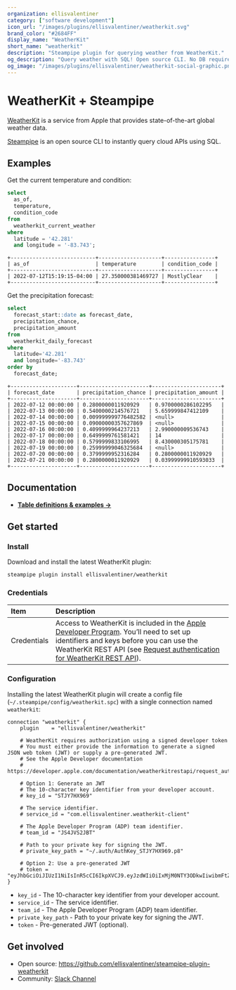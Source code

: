 ```yaml
---
organization: ellisvalentiner
category: ["software development"]
icon_url: "/images/plugins/ellisvalentiner/weatherkit.svg"
brand_color: "#2684FF"
display_name: "WeatherKit"
short_name: "weatherkit"
description: "Steampipe plugin for querying weather from WeatherKit."
og_description: "Query weather with SQL! Open source CLI. No DB required."
og_image: "/images/plugins/ellisvalentiner/weatherkit-social-graphic.png"
---
```


# WeatherKit + Steampipe

[WeatherKit](https://developer.apple.com/weatherkit/) is a service from Apple that provides state-of-the-art global weather data.

[Steampipe](https://steampipe.io) is an open source CLI to instantly query cloud APIs using SQL.

## Examples

Get the current temperature and condition:

```sql
select
  as_of,
  temperature,
  condition_code
from
  weatherkit_current_weather
where
  latitude = '42.281'
  and longitude = '-83.743';
```

```
+---------------------------+--------------------+----------------+
| as_of                     | temperature        | condition_code |
+---------------------------+--------------------+----------------+
| 2022-07-12T15:19:15-04:00 | 27.350000381469727 | MostlyClear    |
+---------------------------+--------------------+----------------+
```

Get the precipitation forecast:

```sql
select
  forecast_start::date as forecast_date,
  precipitation_chance,
  precipitation_amount
from
  weatherkit_daily_forecast
where
  latitude='42.281'
  and longitude='-83.743'
order by
  forecast_date;
```

```
+---------------------+----------------------+----------------------+
| forecast_date       | precipitation_chance | precipitation_amount |
+---------------------+----------------------+----------------------+
| 2022-07-12 00:00:00 | 0.2800000011920929   | 0.9700000286102295   |
| 2022-07-13 00:00:00 | 0.5400000214576721   | 5.659999847412109    |
| 2022-07-14 00:00:00 | 0.009999999776482582 | <null>               |
| 2022-07-15 00:00:00 | 0.09000000357627869  | <null>               |
| 2022-07-16 00:00:00 | 0.4099999964237213   | 2.990000009536743    |
| 2022-07-17 00:00:00 | 0.6499999761581421   | 14                   |
| 2022-07-18 00:00:00 | 0.5799999833106995   | 8.430000305175781    |
| 2022-07-19 00:00:00 | 0.25999999046325684  | <null>               |
| 2022-07-20 00:00:00 | 0.3799999952316284   | 0.2800000011920929   |
| 2022-07-21 00:00:00 | 0.2800000011920929   | 0.03999999910593033  |
+---------------------+----------------------+----------------------+
```

## Documentation

- **[Table definitions & examples →](https://hub.steampipe.io/plugins/ellisvalentiner/weatherkit/tables)**

## Get started

### Install

Download and install the latest WeatherKit plugin:

```bash
steampipe plugin install ellisvalentiner/weatherkit
```

### Credentials

| Item        | Description                                                                                                                                                                                                 |
| :---------- |:------------------------------------------------------------------------------------------------------------------------------------------------------------------------------------------------------------|
| Credentials | Access to WeatherKit is included in the [Apple Developer Program](https://developer.apple.com/programs/). You’ll need to set up identifiers and keys before you can use the WeatherKit REST API (see [Request authentication for WeatherKit REST API](https://developer.apple.com/documentation/weatherkitrestapi/request_authentication_for_weatherkit_rest_api)). |

### Configuration

Installing the latest WeatherKit plugin will create a config file (`~/.steampipe/config/weatherkit.spc`) with a single connection named `weatherkit`:

```hcl
connection "weatherkit" {
    plugin    = "ellisvalentiner/weatherkit"

    # WeatherKit requires authorization using a signed developer token
    # You must either provide the information to generate a signed JSON web token (JWT) or supply a pre-generated JWT.
    # See the Apple Developer documentation
    # https://developer.apple.com/documentation/weatherkitrestapi/request_authentication_for_weatherkit_rest_api

    # Option 1: Generate an JWT
    # The 10-character key identifier from your developer account.
    # key_id = "STJY7HX969"

    # The service identifier.
    # service_id = "com.ellisvalentiner.weatherkit-client"

    # The Apple Developer Program (ADP) team identifier.
    # team_id = "JS4JVS2JBT"

    # Path to your private key for signing the JWT.
    # private_key_path = "~/.auth/AuthKey_STJY7HX969.p8"

    # Option 2: Use a pre-generated JWT
    # token = "eyJhbGciOiJIUzI1NiIsInR5cCI6IkpXVCJ9.eyJzdWIiOiIxMjM0NTY3ODkwIiwibmFtZSI6IkpvaG4gRG9lIiwiaWF0IjoxNTE2MjM5MDIyfQ.SflKxwRJSMeKKF2QT4fwpMeJf36POk6yJV_adQssw5c"
}

```

- `key_id` - The 10-character key identifier from your developer account.
- `service_id` - The service identifier.
- `team_id` - The Apple Developer Program (ADP) team identifier.
- `private_key_path` - Path to your private key for signing the JWT.
- `token` - Pre-generated JWT (optional).

## Get involved

- Open source: https://github.com/ellisvalentiner/steampipe-plugin-weatherkit
- Community: [Slack Channel](https://steampipe.io/community/join)
